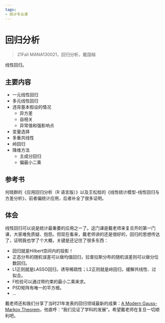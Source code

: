 ```yaml
---
tags:
- 统计专业课
---
```


# 回归分析
> 21Fall MANA130021，回归分析，戴国榕

线性回归。

## 主要内容

- 一元线性回归
- 多元线性回归
- 违背基本假设的情况
    - 异方差
    - 自相关
    - 异常值和强影响点
- 变量选择
- 多重共线性
- 岭回归
- 降维方法
    - 主成分回归
    - 偏最小二乘

## 参考书
何晓群的《应用回归分析（R 语言版）》以及王松桂的《线性统计模型-线性回归与方差分析》，前者偏统计应用，后者补全了很多证明。

## 体会

线性回归可以说是统计最重要的应用之一了。这门课是戴老师来复旦开的第一门课，大家难免质疑、抱怨。但现在看来，戴老师讲的还是很好的，回归的思想传达了，证明我也学了个大概，关键是还记住了很多东西：

- 回归就是Hilbert空间内的投影！
- 正态分布的随机误差可以做均值回归，拉普拉斯分布的随机误差则可以做分位数回归。
- L1正则就是LASSO回归，诱导稀疏性；L2正则就是岭回归，缓解共线性、过拟合。
- F检验可以通过带约束的最小二乘来求。
- PSD矩阵有唯一的平方根。
- ...


戴老师还和我们分享了当时21年发表的回归领域最新的成果：[A Modern Gauss-Markov Theorem](https://doi.org/10.3982/ECTA19255)，他直呼：“我们见证了学科的发展”。希望戴老师在复旦一切顺利吧。